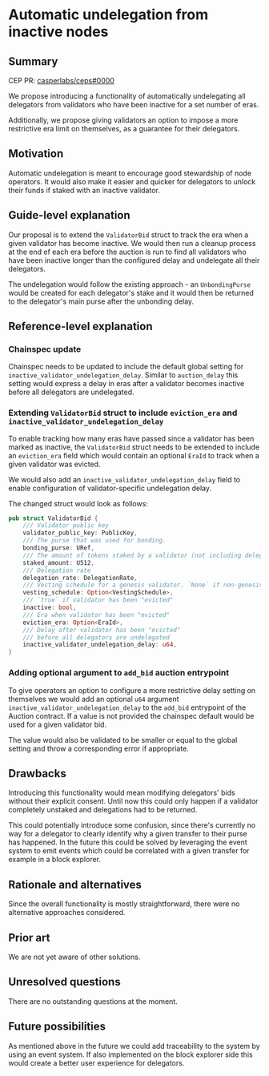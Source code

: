 # Automatic undelegation from inactive nodes

## Summary

[summary]: #summary

CEP PR: [casperlabs/ceps#0000](https://github.com/casperlabs/ceps/pull/0000)

We propose introducing a functionality of automatically undelegating all delegators from validators 
who have been inactive for a set number of eras.

Additionally, we propose giving validators an option to impose a more restrictive era limit on themselves,
as a guarantee for their delegators.

## Motivation

[motivation]: #motivation

Automatic undelegation is meant to encourage good stewardship of node operators. It would also make it easier 
and quicker for delegators to unlock their funds if staked with an inactive validator.

## Guide-level explanation

[guide-level-explanation]: #guide-level-explanation

Our proposal is to extend the `ValidatorBid` struct to track the era when a given validator has become inactive.
We would then run a cleanup process at the end ef each era before the auction is run to find all validators
who have been inactive longer than the configured delay and undelegate all their delegators.

The undelegation would follow the existing approach - an `UnbondingPurse` would be created for each delegator's stake
and it would then be returned to the delegator's main purse after the unbonding delay.

## Reference-level explanation

[reference-level-explanation]: #reference-level-explanation

### Chainspec update

Chainspec needs to be updated to include the default global setting for `inactive_validator_undelegation_delay`.
Similar to `auction_delay` this setting would express a delay in eras after a validator becomes inactive before 
all delegators are undelegated.

### Extending `ValidatorBid` struct to include `eviction_era` and `inactive_validator_undelegation_delay`

To enable tracking how many eras have passed since a validator has been marked as inactive, the `ValidatorBid` struct 
needs to be extended to include an `eviction_era` field which would contain an optional `EraId` to track when a given
validator was evicted.

We would also add an `inactive_validator_undelegation_delay` field to enable configuration of validator-specific 
undelegation delay.

The changed struct would look as follows:

```rust
pub struct ValidatorBid {
    /// Validator public key
    validator_public_key: PublicKey,
    /// The purse that was used for bonding.
    bonding_purse: URef,
    /// The amount of tokens staked by a validator (not including delegators).
    staked_amount: U512,
    /// Delegation rate
    delegation_rate: DelegationRate,
    /// Vesting schedule for a genesis validator. `None` if non-genesis validator.
    vesting_schedule: Option<VestingSchedule>,
    /// `true` if validator has been "evicted"
    inactive: bool,
    /// Era when validator has been "evicted"
    eviction_era: Option<EraId>,
    /// Delay after validator has been "evicted"
    /// before all delegators are undelegated
    inactive_validator_undelegation_delay: u64,
}
```

### Adding optional argument to `add_bid` auction entrypoint

To give operators an option to configure a more restrictive delay setting on themselves we would add an optional
`u64` argument `inactive_validator_undelegation_delay` to the `add_bid` entrypoint of the Auction contract. If a value
is not provided the chainspec default would be used for a given validator bid. 

The value would also be validated to be smaller or equal to the global setting and throw a corresponding error if appropriate.

## Drawbacks

[drawbacks]: #drawbacks

Introducing this functionality would mean modifying delegators' bids without their explicit consent. 
Until now this could only happen if a validator completely unstaked and delegations had to be returned.

This could potentially introduce some confusion, since there's currently no way for a delegator to clearly identify
why a given transfer to their purse has happened. In the future this could be solved by leveraging the event system 
to emit events which could be correlated with a given transfer for example in a block explorer.

## Rationale and alternatives

[rationale-and-alternatives]: #rationale-and-alternatives

Since the overall functionality is mostly straightforward, there were no alternative approaches considered.

## Prior art

[prior-art]: #prior-art

We are not yet aware of other solutions.

## Unresolved questions

[unresolved-questions]: #unresolved-questions

There are no outstanding questions at the moment.

## Future possibilities

[future-possibilities]: #future-possibilities

As mentioned above in the future we could add traceability to the system by using an event system.
If also implemented on the block explorer side this would create a better user experience for delegators.